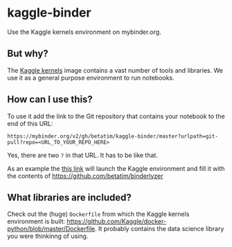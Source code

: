 # kaggle-binder
Use the Kaggle kernels environment on mybinder.org.


## But why?

The [Kaggle kernels](https://www.kaggle.com/kernels) image contains a vast number of tools and libraries. We use it as a general purpose environment to run notebooks.


## How can I use this?

To use it add the link to the Git repository that contains your notebook to the end of this URL:

```
https://mybinder.org/v2/gh/betatim/kaggle-binder/master?urlpath=git-pull?repo=<URL_TO_YOUR_REPO_HERE>
```

Yes, there are two `?` in that URL. It has to be like that.

As an example the [this link](https://mybinder.org/v2/gh/betatim/kaggle-binder/master?urlpath=git-pull?repo=https://github.com/betatim/binderlyzer) will launch the Kaggle environment and fill it with the contents of https://github.com/betatim/binderlyzer


## What libraries are included?

Check out the (huge) `Dockerfile` from which the Kaggle kernels environment is built: https://github.com/Kaggle/docker-python/blob/master/Dockerfile. It probably contains the data science library you were thinkinng of using.

